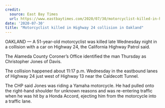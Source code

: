 ```yaml
---
credit:
  source: East Bay Times
  url: https://www.eastbaytimes.com/2020/07/30/motorcyclist-killed-in-highway-24-collision-in-oakland/
date: '2020-07-30'
title: "Motorcyclist killed in Highway 24 collision in Oakland"
---
```

OAKLAND — A 51-year-old motorcyclist was killed late Wednesday night in a collision with a car on Highway 24, the California Highway Patrol said.

The Alameda County Coroner’s Office identified the man Thursday as Christopher Jones of Davis.

The collision happened about 11:17 p.m. Wednesday in the eastbound lanes of Highway 24 just west of Highway 13 near the Caldecott Tunnel.

The CHP said Jones was riding a Yamaha motorcycle. He had pulled onto the right-hand shoulder for unknown reasons and was re-entering traffic when he was hit by a Honda Accord, ejecting him from the motorcycle into a traffic lane.
